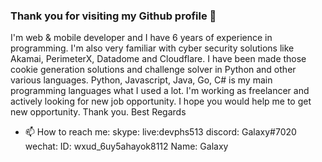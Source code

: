 ### Thank you for visiting my Github profile 👋
I'm web & mobile developer and I have 6 years of experience in programming.
I'm also very familiar with cyber security solutions like Akamai, PerimeterX, Datadome and Cloudflare.
I have been made those cookie generation solutions and challenge solver in Python and other various languages.
Python, Javascript, Java, Go, C# is my main programming languages what I used a lot.
I'm working as freelancer and actively looking for new job opportunity.
I hope you would help me to get new opportunity.
Thank you.
Best Regards

- 📫 How to reach me: 
skype: live:devphs513
discord: Galaxy#7020
wechat: ID: wxud_6uy5ahayok8112 Name: Galaxy

<!--
**galaxyaio/GalaxyAIO** is a ✨ _special_ ✨ repository because its `README.md` (this file) appears on your GitHub profile.

Here are some ideas to get you started:

- 🔭 I’m currently working on ...
- 🌱 I’m currently learning ...
- 👯 I’m looking to collaborate on ...
- 🤔 I’m looking for help with ...
- 💬 Ask me about ...
- 📫 How to reach me: ...
- 😄 Pronouns: ...
- ⚡ Fun fact: ...
-->
